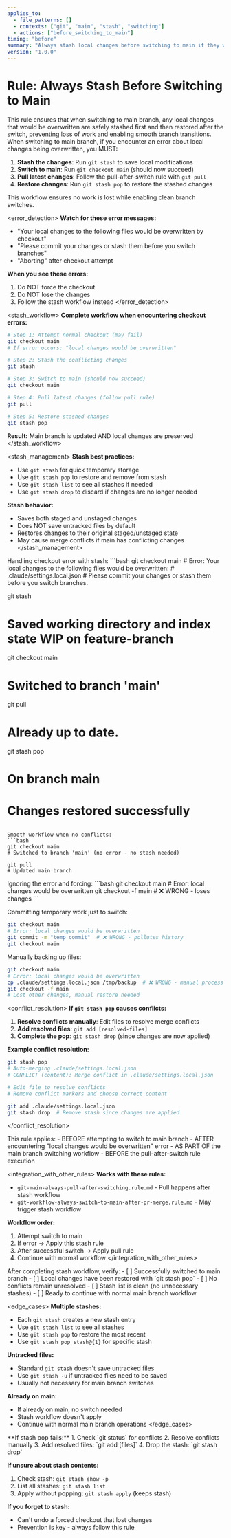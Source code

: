 ```yaml
---
applies_to:
  - file_patterns: []
  - contexts: ["git", "main", "stash", "switching"]
  - actions: ["before_switching_to_main"]
timing: "before"
summary: "Always stash local changes before switching to main if they would be overwritten"
version: "1.0.0"
---
```


# Rule: Always Stash Before Switching to Main

<purpose>
This rule ensures that when switching to main branch, any local changes that would be overwritten are safely stashed first and then restored after the switch, preventing loss of work and enabling smooth branch transitions.
</purpose>

<instructions>
When switching to main branch, if you encounter an error about local changes being overwritten, you MUST:

1. **Stash the changes**: Run `git stash` to save local modifications
2. **Switch to main**: Run `git checkout main` (should now succeed)
3. **Pull latest changes**: Follow the pull-after-switch rule with `git pull`
4. **Restore changes**: Run `git stash pop` to restore the stashed changes

This workflow ensures no work is lost while enabling clean branch switches.
</instructions>

<error_detection>
**Watch for these error messages:**
- "Your local changes to the following files would be overwritten by checkout"
- "Please commit your changes or stash them before you switch branches"
- "Aborting" after checkout attempt

**When you see these errors:**
1. Do NOT force the checkout
2. Do NOT lose the changes
3. Follow the stash workflow instead
</error_detection>

<stash_workflow>
**Complete workflow when encountering checkout errors:**

```bash
# Step 1: Attempt normal checkout (may fail)
git checkout main
# If error occurs: "local changes would be overwritten"

# Step 2: Stash the conflicting changes
git stash

# Step 3: Switch to main (should now succeed)
git checkout main

# Step 4: Pull latest changes (follow pull rule)
git pull

# Step 5: Restore stashed changes
git stash pop
```

**Result:** Main branch is updated AND local changes are preserved
</stash_workflow>

<stash_management>
**Stash best practices:**
- Use `git stash` for quick temporary storage
- Use `git stash pop` to restore and remove from stash
- Use `git stash list` to see all stashes if needed
- Use `git stash drop` to discard if changes are no longer needed

**Stash behavior:**
- Saves both staged and unstaged changes
- Does NOT save untracked files by default
- Restores changes to their original staged/unstaged state
- May cause merge conflicts if main has conflicting changes
</stash_management>

<examples>
<correct>
Handling checkout error with stash:
```bash
git checkout main
# Error: Your local changes to the following files would be overwritten:
#        .claude/settings.local.json
# Please commit your changes or stash them before you switch branches.

git stash
# Saved working directory and index state WIP on feature-branch

git checkout main
# Switched to branch 'main'

git pull
# Already up to date.

git stash pop
# On branch main
# Changes restored successfully
```

Smooth workflow when no conflicts:
```bash
git checkout main
# Switched to branch 'main' (no error - no stash needed)

git pull
# Updated main branch
```
</correct>

<incorrect>
Ignoring the error and forcing:
```bash
git checkout main
# Error: local changes would be overwritten
git checkout -f main  # ❌ WRONG - loses changes
```

Committing temporary work just to switch:
```bash
git checkout main
# Error: local changes would be overwritten
git commit -m "temp commit"  # ❌ WRONG - pollutes history
git checkout main
```

Manually backing up files:
```bash
git checkout main
# Error: local changes would be overwritten
cp .claude/settings.local.json /tmp/backup  # ❌ WRONG - manual process
git checkout -f main
# Lost other changes, manual restore needed
```
</incorrect>
</examples>

<conflict_resolution>
**If `git stash pop` causes conflicts:**

1. **Resolve conflicts manually**: Edit files to resolve merge conflicts
2. **Add resolved files**: `git add [resolved-files]`
3. **Complete the pop**: `git stash drop` (since changes are now applied)

**Example conflict resolution:**
```bash
git stash pop
# Auto-merging .claude/settings.local.json
# CONFLICT (content): Merge conflict in .claude/settings.local.json

# Edit file to resolve conflicts
# Remove conflict markers and choose correct content

git add .claude/settings.local.json
git stash drop  # Remove stash since changes are applied
```
</conflict_resolution>

<timing>
This rule applies:
- BEFORE attempting to switch to main branch
- AFTER encountering "local changes would be overwritten" error
- AS PART OF the main branch switching workflow
- BEFORE the pull-after-switch rule execution
</timing>

<integration_with_other_rules>
**Works with these rules:**
- `git-main-always-pull-after-switching.rule.md` - Pull happens after stash workflow
- `git-workflow-always-switch-to-main-after-pr-merge.rule.md` - May trigger stash workflow

**Workflow order:**
1. Attempt switch to main
2. If error → Apply this stash rule
3. After successful switch → Apply pull rule
4. Continue with normal workflow
</integration_with_other_rules>

<validation>
After completing stash workflow, verify:
- [ ] Successfully switched to main branch
- [ ] Local changes have been restored with `git stash pop`
- [ ] No conflicts remain unresolved
- [ ] Stash list is clean (no unnecessary stashes)
- [ ] Ready to continue with normal main branch workflow
</validation>

<edge_cases>
**Multiple stashes:**
- Each `git stash` creates a new stash entry
- Use `git stash list` to see all stashes
- Use `git stash pop` to restore the most recent
- Use `git stash pop stash@{1}` for specific stash

**Untracked files:**
- Standard `git stash` doesn't save untracked files
- Use `git stash -u` if untracked files need to be saved
- Usually not necessary for main branch switches

**Already on main:**
- If already on main, no switch needed
- Stash workflow doesn't apply
- Continue with normal main branch operations
</edge_cases>

<troubleshooting>
**If stash pop fails:**
1. Check `git status` for conflicts
2. Resolve conflicts manually
3. Add resolved files: `git add [files]`
4. Drop the stash: `git stash drop`

**If unsure about stash contents:**
1. Check stash: `git stash show -p`
2. List all stashes: `git stash list`
3. Apply without popping: `git stash apply` (keeps stash)

**If you forget to stash:**
- Can't undo a forced checkout that lost changes
- Prevention is key - always follow this rule
</troubleshooting>